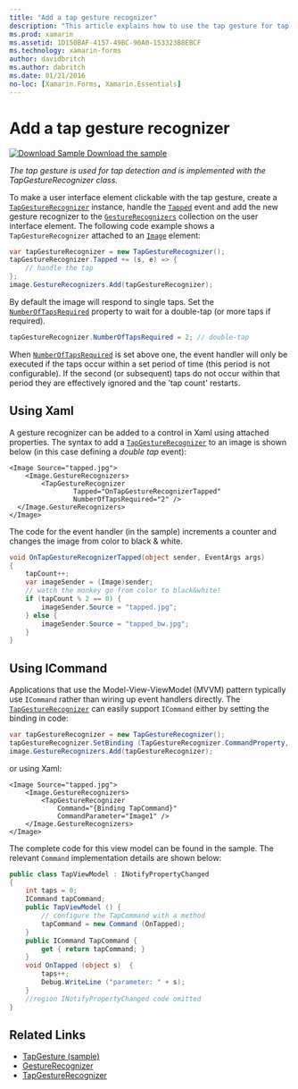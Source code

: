 ```yaml
---
title: "Add a tap gesture recognizer"
description: "This article explains how to use the tap gesture for tap detection in a Xamarin.Forms application. Tap detection is implemented with the TapGestureRecognizer class."
ms.prod: xamarin
ms.assetid: 1D150BAF-4157-49BC-90A0-153323B8EBCF
ms.technology: xamarin-forms
author: davidbritch
ms.author: dabritch
ms.date: 01/21/2016
no-loc: [Xamarin.Forms, Xamarin.Essentials]
---
```


# Add a tap gesture recognizer

[![Download Sample](~/media/shared/download.png) Download the sample](https://docs.microsoft.com/samples/xamarin/xamarin-forms-samples/workingwithgestures-tapgesture)

_The tap gesture is used for tap detection and is implemented with the TapGestureRecognizer class._

To make a user interface element clickable with the tap gesture, create a [`TapGestureRecognizer`](xref:Xamarin.Forms.TapGestureRecognizer) instance, handle the [`Tapped`](xref:Xamarin.Forms.TapGestureRecognizer.Tapped) event and add the new gesture recognizer to the [`GestureRecognizers`](xref:Xamarin.Forms.View.GestureRecognizers) collection on the user interface element. The following code example shows a `TapGestureRecognizer` attached to an [`Image`](xref:Xamarin.Forms.Image) element:

```csharp
var tapGestureRecognizer = new TapGestureRecognizer();
tapGestureRecognizer.Tapped += (s, e) => {
    // handle the tap
};
image.GestureRecognizers.Add(tapGestureRecognizer);
```

By default the image will respond to single taps. Set the [`NumberOfTapsRequired`](xref:Xamarin.Forms.TapGestureRecognizer.NumberOfTapsRequired) property to wait for a double-tap (or more taps if required).

```csharp
tapGestureRecognizer.NumberOfTapsRequired = 2; // double-tap
```

When [`NumberOfTapsRequired`](xref:Xamarin.Forms.TapGestureRecognizer.NumberOfTapsRequired) is set above one, the event handler will only be executed if the taps occur within a set period of time (this period is not configurable). If the second (or subsequent) taps do not occur within that period they are effectively ignored and the 'tap count' restarts.

## Using Xaml

A gesture recognizer can be added to a control in Xaml using attached properties. The syntax to add a [`TapGestureRecognizer`](xref:Xamarin.Forms.TapGestureRecognizer) to an image is shown below (in this case defining a *double tap* event):

```xaml
<Image Source="tapped.jpg">
    <Image.GestureRecognizers>
        <TapGestureRecognizer
                Tapped="OnTapGestureRecognizerTapped"
                NumberOfTapsRequired="2" />
  </Image.GestureRecognizers>
</Image>
```

The code for the event handler (in the sample) increments a counter and changes the image from color to black &amp; white.

```csharp
void OnTapGestureRecognizerTapped(object sender, EventArgs args)
{
    tapCount++;
    var imageSender = (Image)sender;
    // watch the monkey go from color to black&white!
    if (tapCount % 2 == 0) {
        imageSender.Source = "tapped.jpg";
    } else {
        imageSender.Source = "tapped_bw.jpg";
    }
}
```

## Using ICommand

Applications that use the Model-View-ViewModel (MVVM) pattern typically use `ICommand` rather than wiring up event handlers directly. The [`TapGestureRecognizer`](xref:Xamarin.Forms.TapGestureRecognizer) can easily support `ICommand` either by setting the binding in code:

```csharp
var tapGestureRecognizer = new TapGestureRecognizer();
tapGestureRecognizer.SetBinding (TapGestureRecognizer.CommandProperty, "TapCommand");
image.GestureRecognizers.Add(tapGestureRecognizer);
```

or using Xaml:

```xaml
<Image Source="tapped.jpg">
    <Image.GestureRecognizers>
        <TapGestureRecognizer
            Command="{Binding TapCommand}"
            CommandParameter="Image1" />
    </Image.GestureRecognizers>
</Image>
```

The complete code for this view model can be found in the sample. The relevant `Command` implementation details are shown below:

```csharp
public class TapViewModel : INotifyPropertyChanged
{
    int taps = 0;
    ICommand tapCommand;
    public TapViewModel () {
        // configure the TapCommand with a method
        tapCommand = new Command (OnTapped);
    }
    public ICommand TapCommand {
        get { return tapCommand; }
    }
    void OnTapped (object s)  {
        taps++;
        Debug.WriteLine ("parameter: " + s);
    }
    //region INotifyPropertyChanged code omitted
}
```

## Related Links

- [TapGesture (sample)](/samples/xamarin/xamarin-forms-samples/workingwithgestures-tapgesture)
- [GestureRecognizer](xref:Xamarin.Forms.GestureRecognizer)
- [TapGestureRecognizer](xref:Xamarin.Forms.TapGestureRecognizer)